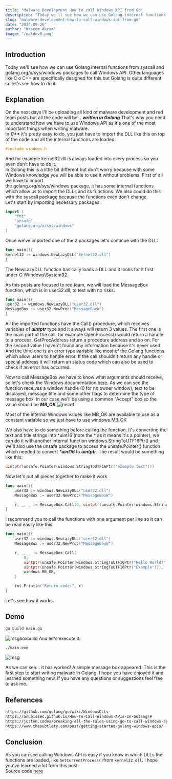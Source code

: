 ```yaml
---
title: "Malware Development How to call Windows API from Go"
description: "Today we'll see how we can use Golang internal functions from syscall and golang.org/x/sys/windows packages to call Windows API."
slug: "malware-development-how-to-call-windows-api-from-go"
date: "2024-09-26"
author: "Waseem Akram"
image: "/maldev0.png"
---
```


## Introduction

Today we'll see how we can use Golang internal functions from syscall and golang.org/x/sys/windows packages to call Windows API. Other languages like C o C++ are specifically designed for this but Golang is quite different so let's see how to do it.

## Explanation

On the next days I'll be uploading all kind of malware development and red team posts but all the code will be... _**written in Golang**_ That's why you need to understand how we have to use Windows API as it's one of the most important things when writing malware.<br>
In _**C++**_ it's pretty easy to do, you just have to import the DLL like this on top of the code and all the internal functions are loaded:

```c showLineNumbers
#include windows.h
```

And for example kernel32.dll is always loaded into every process so you even don't have to do it. <br>
In Golang this is a little bit different but don't worry because with some Windows knowledge you will be able to use it without problems. First of all we have to import <br>
the golang.org/x/sys/windows package, it has some internal functions which allow us to import the DLLs and its functions. We also could do this with the syscall package because the functions even don't change.<br>
Let's start by importing necessary packages

```go showLineNumbers
import (
    "fmt"
    "unsafe"
    "golang.org/x/sys/windows"
)
```

Once we've imported one of the 2 packages let's continue with the DLL:

```go showLineNumbers
func main(){
kernel32 := windows.NewLazyDLL("kernel32.dll")
}
```

The NewLazyDLL function basically loads a DLL and it looks for it first under C:\Windows\System32

As this posts are focused to red team, we will load the MessageBox function, which is in user32.dll, to test with no risks:

```go showLineNumbers
func main(){
user32 := windows.NewLazyDLL("user32.dll")
MessageBox := user32.NewProc("MessageBoxW")
}
```

All the imported functions have the Call() procedure, which receives variables of _**uintptr**_ type and it always will return 3 values. The first one is the main part of the call, for example OpenProcess() would return a handle to a process, GetProcAddress return a procedure address and so on. For the second value I haven't found any information because it's never used. And the third one is an error type variable like most of the Golang functions which allow users to handle error. If the call shouldn't return any handle or special address it will return an status code which can also be used to check if an error has occurred.

Now to call MessageBox we have to know what arguments should receive, so let's check the Windows documentation [here](https://learn.microsoft.com/en-us/windows/win32/api/winuser/nf-winuser-messagebox). As we can see the function receives a window handle (0 for no owner window), text to be displayed, message title and some other flags to determine the type of message box, in our case we'll be using a common "Accept" box so the value should be _**MB_OK**_ ![msref](/msref.png)

Most of the internal Windows values like MB_OK are available to use as a constant variable so we just have to use windows.MB_OK

We also have to do something before calling the function. It's converting the text and title strings into *uint16 (note the * as it means it's a pointer), we can do it with another internal function windows.StringToUTF16Ptr() and we'll also use the unsafe package to access the unsafe.Pointer() function which needed to convert _***uint16**_ to _**uintptr**_. The result would be something like this:

```go showLineNumbers
uintptr(unsafe.Pointer(windows.StringToUTF16Ptr("example text")))
```

Now let's put all pieces together to make it work

```go showLineNumbers
func main(){
    user32 := windows.NewLazyDLL("user32.dll")
    MessageBox := user32.NewProc("MessageBoxW")

    r, _, _ := MessageBox.Call(0, uintptr(unsafe.Pointer(windows.StringToUTF16Ptr("Hello World!"))), uintptr(unsafe.Pointer(windows.StringToUTF16Ptr("Example"))), windows.MB_OK)
}
```

I recommend you to call the functions with one argument per line so it can be read easily like this:

```go showLineNumbers
func main(){
    user32 := windows.NewLazyDLL("user32.dll")
    MessageBox := user32.NewProc("MessageBoxW")

    r, _, _ := MessageBox.Call(
        0,
        uintptr(unsafe.Pointer(windows.StringToUTF16Ptr("Hello World!"))),
        uintptr(unsafe.Pointer(windows.StringToUTF16Ptr("Example"))),
        windows.MB_OK,
    )

    fmt.Println("Return code:", r)
}
```

Let's see how it works.

## Demo

```bash showLineNumbers
go build main.go
```

![msgboxbuild](/img/posts/malware-dev/msgboxbuild.png) And let's execute it:

```bash showLineNumbers
./main.exe
```

![msg](/img/posts/malware-dev/msg.png)

As we can see... it has worked! A simple message box appeared. This is the first step to start writing malware in Golang, I hope you have enjoyed it and learned something new. If you have any questions or suggestions feel free to ask me.

## References

```bash showLineNumbers
https://github.com/golang/go/wiki/WindowsDLLs
https://anubissec.github.io/How-To-Call-Windows-APIs-In-Golang/#
https://justen.codes/breaking-all-the-rules-using-go-to-call-windows-api-2cbfd8c79724?gi=1337f3df6dc9
https://www.thesubtlety.com/post/getting-started-golang-windows-apis/
```

## Conclusion

As you can see calling Windows API is easy if you know in which DLLs the functions are loaded, like `GetCurrentProcess()`from `kernel32.dll`. I hope you've learned a lot from this post. <br>
Source code [here](https://hackerwasii.com)
